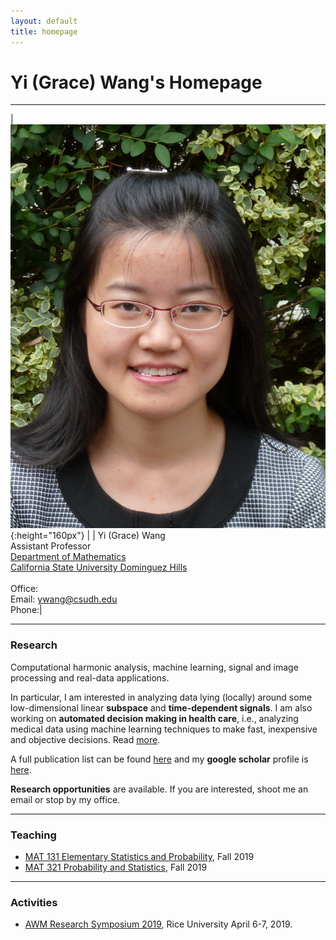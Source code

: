 ```yaml
---
layout: default
title: homepage
---
```


# Yi (Grace) Wang's Homepage

---

|![bio](bioYWang.png){:height="160px"} |           | Yi (Grace) Wang<br>Assistant Professor<br>[Department of Mathematics](https://math.csudh.edu/)<br>[California State University Dominguez Hills](https://www.csudh.edu/)<br>  <br>Office: <br>Email: ywang@csudh.edu <br>Phone:|

---

### Research
Computational harmonic analysis, machine learning,
signal and image processing and real-data applications. 

In particular, I am interested in analyzing data lying (locally) around some low-dimensional
linear **subspace** and **time-dependent signals**. I am also working on **automated decision making in health care**, i.e., analyzing medical data using machine learning techniques to make fast, inexpensive and objective decisions. Read [more](research).

A full publication list can be found [here](publications) and my **google scholar** profile is [here](https://scholar.google.com/citations?user=71HiUPcAAAAJ&hl=en).

**Research opportunities** are available. If you are interested, shoot me an email or stop by my office.

---

### Teaching
- [MAT 131 Elementary Statistics and Probability](/teaching/mat131), Fall 2019
- [MAT 321 Probability and Statistics](/teaching/mat321), Fall 2019


---

### Activities
- [AWM Research Symposium 2019](https://sites.google.com/site/awmmath/home/RS17/RS19), Rice University April 6-7, 2019. 
